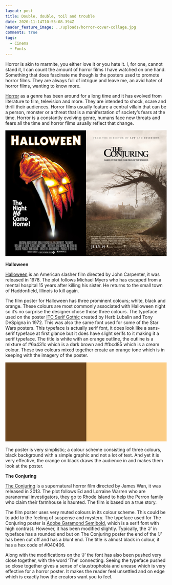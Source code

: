 ```yaml
---
layout: post
title: Double, double, toil and trouble
date: 2020-11-14T10:55:08.394Z
header_feature_image: ../uploads/horror-cover-collage.jpg
comments: true
tags:
  - Cinema
  - Fonts
---
```

Horror is akin to marmite, you either love it or you hate it. I, for one, cannot stand it, I can count the amount of horror films I have watched on one hand. Something that does fascinate me though is the posters used to promote horror films. They are always full of intrigue and leave me, an avid hater of horror films, wanting to know more.

[Horror](https://www.studiobinder.com/blog/what-is-horror-definition/) as a genre has been around for a long time and it has evolved from literature to film, television and more. They are intended to shock, scare and thrill their audiences. Horror films usually feature a central villain that can be a person, monster or a threat that is a manifestation of society’s fears at the time. Horror is a constantly evolving genre, humans face new threats and fears all the time and horror films usually reflect that change.

![Posters for Halloween and The Conjuring](../uploads/horror-collage.jpg)

**Halloween**

[Halloween](https://www.imdb.com/title/tt0077651/) is an American slasher film directed by John Carpenter, it was released in 1978. The plot follows Michael Myers who has escaped from a mental hospital 15 years after killing his sister. He returns to the small town of Haddonfield, Illinois to kill again.

The film poster for Halloween has three prominent colours; white, black and orange. These colours are most commonly associated with Halloween night so it’s no surprise the designer chose those three colours. The typeface used on the poster [ITC Serif Gothic](https://www.pixartprinting.co.uk/blog/famous-horror-film-fonts/) created by Herb Lubalin and Tony DeSpigna in 1972. This was also the same font used for some of the Star Wars posters. This typeface is actually serif font, it does look like a sans-serif typeface at first glance but it does have slight serifs to it making it a serif typeface. The title is white with an orange outline, the outline is a mixture of #6a431c which is a dark brown and #fbcd85 which is a cream colour. These two colours mixed together create an orange tone which is in keeping with the imagery of the poster.

![Colours #6a431c and #fbcd85](../uploads/halloween-colours-collage.jpg)

The poster is very simplistic; a colour scheme consisting of three colours, black background with a simple graphic and not a lot of text. And yet it is very effective, the orange on black draws the audience in and makes them look at the poster.

**The Conjuring**

[The Conjuring](https://m.imdb.com/title/tt1457767/?ref_=fn_al_tt_0) is a supernatural horror film directed by James Wan, it was released in 2013. The plot follows Ed and Lorraine Warren who are paranormal investigators, they go to Rhode Island to help the Perron family who claim their farmhouse is haunted. The film is based on a true story.

The film poster uses very muted colours in its colour scheme. This could be to add to the feeling of suspense and mystery. The typeface used for The Conjuring poster is [Adobe Garamond Semibold](https://fontmeme.com/the-conjuring-film-font/#:~:text=About%20The%20Conjuring%20(film)%20Font&text=The%20film%20title%20on%20the,Old%20Typewriter%20from%20Elsner%2BFlake), which is a serif font with high contrast. However, it has been modified slightly. Typically, the ‘J’ in typeface has a rounded end but on The Conjuring poster the end of the ‘J’ has been cut off and has a blunt end. The title is almost black in colour, it has a hex code of #040406.

Along with the modifications on the ‘J’ the font has also been pushed very close together, with the word ‘The’ connecting. Seeing the typeface pushed so close together gives a sense of claustrophobia and unease which is very effective for a horror poster. It makes the reader feel unsettled and on edge which is exactly how the creators want you to feel.